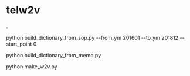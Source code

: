 # telw2v
.

python build_dictionary_from_sop.py --from_ym 201601 --to_ym 201812 --start_point 0

python build_dictionary_from_memo.py

python make_w2v.py
